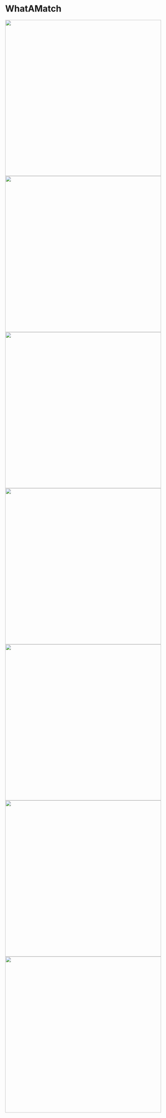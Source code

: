 # WhatAMatch

<img src="https://user-images.githubusercontent.com/44674902/80463332-b0396b80-8955-11ea-9ce7-477a3c826c45.jpg" height="500">

<img src="https://user-images.githubusercontent.com/44674902/80463775-6735e700-8956-11ea-9fa5-56b39d457264.jpg" height="500">

<img src="https://user-images.githubusercontent.com/44674902/80464016-c98ee780-8956-11ea-964c-64bdebdf0c82.jpg" height="500">

<img src="https://user-images.githubusercontent.com/44674902/80464146-f80cc280-8956-11ea-9fc5-75cab9eee5bc.jpg" height="500">

<img src="https://user-images.githubusercontent.com/44674902/80464216-1a064500-8957-11ea-825b-2ebcfa7b1cd2.jpg" height="500">

<img src="https://user-images.githubusercontent.com/44674902/80464267-2b4f5180-8957-11ea-94cd-eafd6d26fc71.jpg" height="500">

<img src="https://user-images.githubusercontent.com/44674902/80464348-4ae67a00-8957-11ea-81e9-7effc4eaea88.jpg" height="500">




